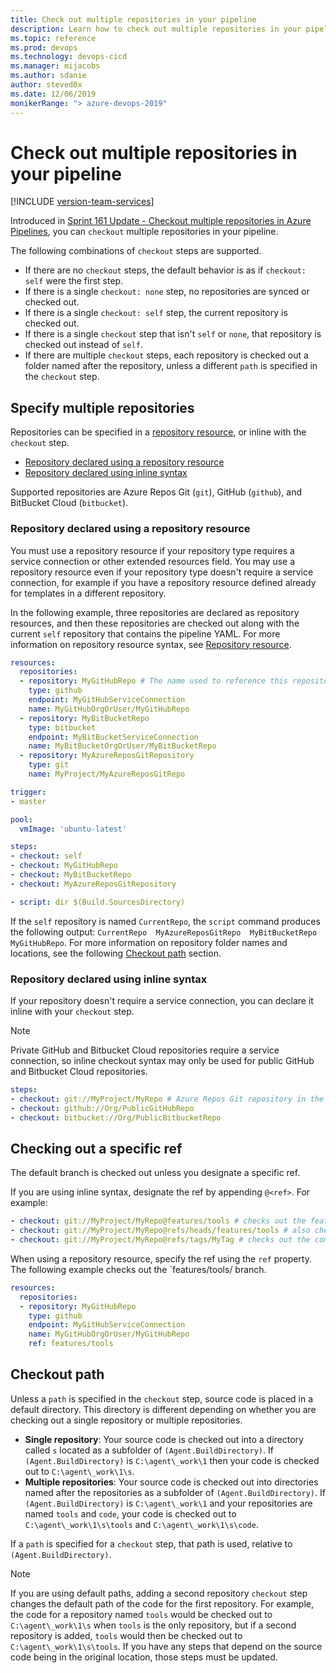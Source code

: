 ```yaml
---
title: Check out multiple repositories in your pipeline
description: Learn how to check out multiple repositories in your pipeline
ms.topic: reference
ms.prod: devops
ms.technology: devops-cicd
ms.manager: mijacobs
ms.author: sdanie
author: steved0x
ms.date: 12/06/2019
monikerRange: "> azure-devops-2019"
---
```


# Check out multiple repositories in your pipeline

[!INCLUDE [version-team-services](../_shared/version-team-services.md)]

Introduced in [Sprint 161 Update - Checkout multiple repositories in Azure Pipelines](/azure/devops/release-notes/2019/sprint-161-update#checkout-multiple-repositories-in-azure-pipelines), you can `checkout` multiple repositories in your pipeline.

The following combinations of `checkout` steps are supported.

- If there are no `checkout` steps, the default behavior is as if `checkout: self` were the first step.
- If there is a single `checkout: none` step, no repositories are synced or checked out.
- If there is a single `checkout: self` step, the current repository is checked out.
- If there is a single `checkout` step that isn't `self` or `none`, that repository is checked out instead of `self`.
- If there are multiple `checkout` steps, each repository is checked out a folder named after the repository, unless a different `path` is specified in the `checkout` step.

## Specify multiple repositories

Repositories can be specified in a [repository resource](../yaml-schema.md#repository-resource), or inline with the `checkout` step. 

- [Repository declared using a repository resource](#repository-declared-using-a-repository-resource)
- [Repository declared using inline syntax](#repository-declared-using-inline-syntax)

Supported repositories are Azure Repos Git (`git`), GitHub (`github`), and BitBucket Cloud (`bitbucket`).

### Repository declared using a repository resource

You must use a repository resource if your repository type requires a service connection or other extended resources field. You may use a repository resource even if your repository type doesn't require a service connection, for example if you have a repository resource defined already for templates in a different repository.

In the following example, three repositories are declared as repository resources, and then these repositories are checked out along with the current `self` repository that contains the pipeline YAML. For more information on repository resource syntax, see [Repository resource](../yaml-schema.md#repository-resource).

```yaml
resources:
  repositories:
  - repository: MyGitHubRepo # The name used to reference this repository in the checkout step
    type: github
    endpoint: MyGitHubServiceConnection
    name: MyGitHubOrgOrUser/MyGitHubRepo
  - repository: MyBitBucketRepo
    type: bitbucket
    endpoint: MyBitBucketServiceConnection
    name: MyBitBucketOrgOrUser/MyBitBucketRepo
  - repository: MyAzureReposGitRepository
    type: git
    name: MyProject/MyAzureReposGitRepo

trigger:
- master

pool:
  vmImage: 'ubuntu-latest'

steps:
- checkout: self
- checkout: MyGitHubRepo
- checkout: MyBitBucketRepo
- checkout: MyAzureReposGitRepository

- script: dir $(Build.SourcesDirectory)
```

If the `self` repository is named `CurrentRepo`, the `script` command produces the following output: `CurrentRepo  MyAzureReposGitRepo  MyBitBucketRepo  MyGitHubRepo`. For more information on repository folder names and locations, see the following [Checkout path](#checkout-path) section.

### Repository declared using inline syntax

If your repository doesn't require a service connection, you can declare it inline with your `checkout` step.

> [!NOTE]
> Private GitHub and Bitbucket Cloud repositories require a service connection, so inline checkout syntax may only be used for public GitHub and Bitbucket Cloud repositories.

```yaml
steps:
- checkout: git://MyProject/MyRepo # Azure Repos Git repository in the same organization
- checkout: github://Org/PublicGitHubRepo
- checkout: bitbucket://Org/PublicBitbucketRepo
```

## Checking out a specific ref

The default branch is checked out unless you designate a specific ref.

If you are using inline syntax, designate the ref by appending `@<ref>`. For example:

```yaml
- checkout: git://MyProject/MyRepo@features/tools # checks out the features/tools branch
- checkout: git://MyProject/MyRepo@refs/heads/features/tools # also checks out the features/tools branch
- checkout: git://MyProject/MyRepo@refs/tags/MyTag # checks out the commit referenced by MyTag.
```

When using a repository resource, specify the ref using the `ref` property. The following example checks out the `features/tools/ branch.

```yaml
resources:
  repositories:
  - repository: MyGitHubRepo
    type: github
    endpoint: MyGitHubServiceConnection
    name: MyGitHubOrgOrUser/MyGitHubRepo
    ref: features/tools
```

## Checkout path

Unless a `path` is specified in the `checkout` step, source code is placed in a default directory. This directory is different depending on whether you are checking out a single repository or multiple repositories.

- **Single repository**: Your source code is checked out into a directory called `s` located as a subfolder of `(Agent.BuildDirectory)`. If `(Agent.BuildDirectory)` is `C:\agent\_work\1` then your code is checked out to `C:\agent\_work\1\s`.
- **Multiple repositories**: Your source code is checked out into directories named after the repositories as a subfolder of `(Agent.BuildDirectory)`. If `(Agent.BuildDirectory)` is `C:\agent\_work\1` and your repositories are named `tools` and `code`, your code is checked out to `C:\agent\_work\1\s\tools` and `C:\agent\_work\1\s\code`.

If a `path` is specified for a `checkout` step, that path is used, relative to `(Agent.BuildDirectory)`.

> [!NOTE]
> If you are using default paths, adding a second repository `checkout` step changes the default path of the code for the first repository. For example, the code for a repository named `tools` would be checked out to `C:\agent\_work\1\s` when `tools` is the only repository, but if a second repository is added, `tools` would then be checked out to `C:\agent\_work\1\s\tools`. If you have any steps that depend on the source code being in the original location, those steps must be updated.
